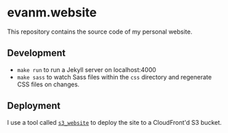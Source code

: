 # evanm.website

This repository contains the source code of my personal website.

## Development

- `make run` to run a Jekyll server on localhost:4000
- `make sass` to watch Sass files within the `css` directory and
  regenerate CSS files on changes.

## Deployment

I use a tool called
[`s3_website`](https://github.com/laurilehmijoki/s3_website) to deploy
the site to a CloudFront'd S3 bucket.
